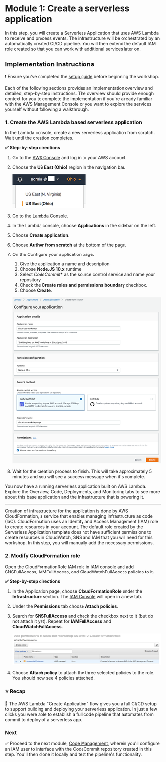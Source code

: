 # Module 1: Create a serverless application

In this step, you will create a Serverless Application that uses AWS Lambda to receive and process events. The infrastructure will be orchestrated by an automatically created CI/CD pipeline. You will then extend the default IAM role created so that you can work with additional services later on.

## Implementation Instructions

:heavy_exclamation_mark: Ensure you've completed the [setup guide][setup] before beginning
the workshop.

Each of the following sections provides an implementation overview and detailed, step-by-step instructions. The overview should provide enough context for you to complete the implementation if you're already familiar with the AWS Management Console or you want to explore the services yourself without following a walkthrough.

### 1. Create the AWS Lambda based serverless application
In the Lambda console, create a new serverless application from scratch. Wait until the creation completes.

**:white_check_mark: Step-by-step directions**

1. Go to the [AWS Console][aws-console] and log in to your AWS account.
1. Choose the **US East (Ohio)** region in the navigation bar.

    ![Region selector](../images/console-region.png)

1. Go to the [Lambda Console][lambda-console].
1. In the Lambda console, choose **Applications** in the sidebar on the left.
1. Choose **Create application**.
1. Choose **Author from scratch** at the bottom of the page.
1. On the Configure your application page:
    1. Give the application a name and description
    1. Choose **Node.JS 10.x** runtime
    1. Select *CodeCommit** as the source control service and name your repository 
    1. Check the **Create roles and permissions boundary** checkbox. 
    1. Choose **Create**.

    ![Create application](../images/console-create-application-step-2.png)

1. Wait for the creation process to finish. This will take approximately 5 minutes and you will see a success message when it's complete.

You now have a running serverless application built on AWS Lambda. Explore the Overview, Code, Deployments, and Monitoring tabs to see more about this base application and the infrastructure that is powering it. 

---

Creation of infrastructure for the application is done by AWS CloudFormation, a service that enables managing infrastructure as code (IaC). CloudFormation uses an Identity and Access Management (IAM) role to create resources in your account. The default role created by the Serverless Application template does not have sufficient permissions to create resources in CloudWatch, SNS and IAM that you will need for this workshop. In this step, you will manually add the necessary permissions.

### 2. Modify CloudFormation role
Open the CloudFormationRole IAM role in IAM console and add SNSFullAccess, IAMFullAccess, and CloudWatchFullAccess policies to it.

**:white_check_mark: Step-by-step directions**

1. In the Application page, choose **CloudFormationRole** under the **Infrastructure** section. The [IAM Console][iam-console] will open in a new tab.
1. Under the **Permissions** tab choose **Attach policies**.
1. Search for **SNSFullAccess** and check the checkbox next to it (but do not attach it yet). Repeat for **IAMFullAccess** and **CloudWatchFullAccess**.
    
    ![SNSFullAccess](../images/permissions-iam-snsfullaccess.png)

1. Choose **Attach policy** to attach the three selected policies to the role. You should now see 4 policies attached.

### :star: Recap

:wrench: The AWS Lambda "Create Application" flow gives you a full CI/CD setup to support building and deploying your serverless application. In just a few clicks you were able to establish a full code pipeline that automates from commit to deploy of a serverless app.

### Next

:white_check_mark: Proceed to the next module, [Code Management][code-management], 
wherein you'll configure an IAM user to interface with the CodeCommit repository created in this step. You'll then clone it locally and test the pipeline's functionality.

[cognito]: https://aws.amazon.com/cognito/
[lambda]: https://aws.amazon.com/lambda/
[api-gw]: https://aws.amazon.com/api-gateway/
[s3]: https://aws.amazon.com/s3/
[dynamodb]: https://aws.amazon.com/dynamodb/
[secrets-manager]: https://aws.amazon.com/secrets-manager/
[sns]: https://aws.amazon.com/sns/
[cloudwatch]: https://aws.amazon.com/cloudwatch/
[chatbot]: https://aws.amazon.com/chatbot/
[aws-sam]: https://aws.amazon.com/serverless/sam/
[codepipeline]: https://aws.amazon.com/codepipeline/
[codecommit]: https://aws.amazon.com/codecommit/
[codebuild]: https://aws.amazon.com/codebuild/
[cloudformation]: https://aws.amazon.com/cloudformation/
[aws-console]: https://console.aws.amazon.com
[iam-console]: https://console.aws.amazon.com/iam/home
[lambda-console]: https://console.aws.amazon.com/lambda/home
[cfn-console]: https://console.aws.amazon.com/cloudformation/home
[s3-console]: https://console.aws.amazon.com/s3/home
[chatbot-console]: https://console.aws.amazon.com/chatbot/home
[api-slack]: https://api.slack.com

[setup]: ../00_Setup/
[cleanup]: ../01_Cleanup/
[serverless-app-setup]: ../1_ServerlessAppSetup/
[code-management]: ../2_CodeManagement/
[setup-chatbot]: ../3_ChatBot/
[notifications]: ../4_AWSNotifications/